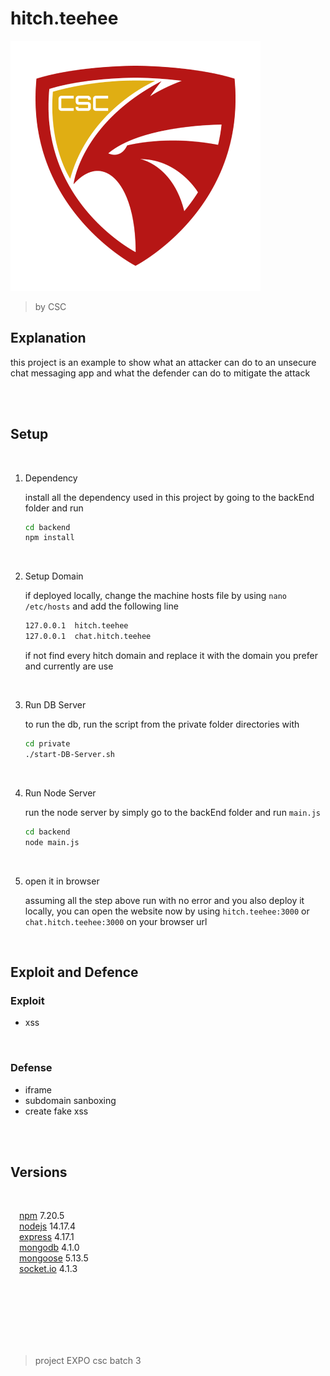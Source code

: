 # hitch.teehee

![csc](public/img/CSC-Logo-kopong-400x400.png)
>by CSC

## Explanation

this project is an example to show what an attacker can do to an unsecure chat messaging app and what the defender can do to mitigate the attack

</br>
</br>

## Setup

</br>

1. Dependency

    install all the dependency used in this project by going to the backEnd folder and run

    ``` bash
    cd backend
    npm install
    ```

    </br>
2. Setup Domain

    if deployed locally, change the machine hosts file by using `` nano /etc/hosts `` and add the following line

    ```txt
    127.0.0.1  hitch.teehee
    127.0.0.1  chat.hitch.teehee
    ```

    if not find every hitch domain and replace it with the domain you prefer and currently are use

    </br>
3. Run DB Server

    to run the db,  run the script from the private folder directories with

    ```bash
    cd private
    ./start-DB-Server.sh
    ```

    </br>
4. Run Node Server

    run the node server by simply go to the backEnd folder and run `main.js`

    ```bash
    cd backend
    node main.js
    ```

    </br>
5. open it in browser

    assuming all the step above run with no error and you also deploy it locally, you can open the website now by using `hitch.teehee:3000` or `chat.hitch.teehee:3000` on your browser url

    </br>

## Exploit and Defence

### Exploit

+ xss
</br>

### Defense

+ iframe
+ subdomain sanboxing
+ create fake xss
</br>
</br>

## Versions

</br>

<!-- ```
npm			7.20.5
nodejs		14.17.4

express		4.17.1
mongodb		4.1.0
mongoose	5.13.5
socket.io	4.1.3
``` -->

<!-- ```nodejs	14.17.4```\
```npm	7.20.5```\
```├─ express	4.17.1```\
```├─ mongodb	4.1.0```\
```├─ mongoose	5.13.5```\
```└─ socket.io	4.1.3``` -->

&emsp;[npm](https://www.npmjs.com/) 7.20.5\
&emsp;[nodejs](https://nodejs.org/en/) 14.17.4\
&emsp;[express](https://www.npmjs.com/package/express) 4.17.1\
&emsp;[mongodb](https://www.npmjs.com/package/mongodb) 4.1.0\
&emsp;[mongoose](https://www.npmjs.com/package/mongoose) 5.13.5\
&emsp;[socket.io](https://www.npmjs.com/package/socket.io) 4.1.3

<!-- [npm](https://www.npmjs.com/) 7.20.5\
└─ [nodejs](https://nodejs.org/en/) 14.17.4\
&emsp;&emsp;├─  [express](https://www.npmjs.com/package/express) 4.17.1\
&emsp;&emsp;├─  [mongodb](https://www.npmjs.com/package/mongodb) 4.1.0\
&emsp;&emsp;├─  [mongoose](https://www.npmjs.com/package/mongoose) 5.13.5\
&emsp;&emsp;└─  [socket.io](https://www.npmjs.com/package/socket.io) 4.1.3 -->

</br></br></br></br></br></br>
> project EXPO csc batch 3
